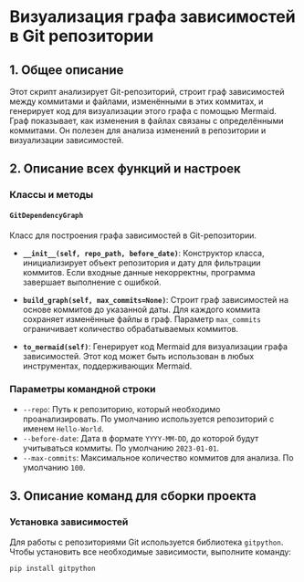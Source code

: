 # Визуализация графа зависимостей в Git репозитории

## 1. Общее описание

Этот скрипт анализирует Git-репозиторий, строит граф зависимостей между коммитами и файлами, изменёнными в этих коммитах, и генерирует код для визуализации этого графа с помощью Mermaid. Граф показывает, как изменения в файлах связаны с определёнными коммитами. Он полезен для анализа изменений в репозитории и визуализации зависимостей.

## 2. Описание всех функций и настроек

### Классы и методы

#### `GitDependencyGraph`

Класс для построения графа зависимостей в Git-репозитории.

- **`__init__(self, repo_path, before_date)`**:
    Конструктор класса, инициализирует объект репозитория и дату для фильтрации коммитов. Если входные данные некорректны, программа завершает выполнение с ошибкой.
  
- **`build_graph(self, max_commits=None)`**:
    Строит граф зависимостей на основе коммитов до указанной даты. Для каждого коммита сохраняет изменённые файлы в граф. Параметр `max_commits` ограничивает количество обрабатываемых коммитов.

- **`to_mermaid(self)`**:
    Генерирует код Mermaid для визуализации графа зависимостей. Этот код может быть использован в любых инструментах, поддерживающих Mermaid.

### Параметры командной строки

- `--repo`: Путь к репозиторию, который необходимо проанализировать. По умолчанию используется репозиторий с именем `Hello-World`.
- `--before-date`: Дата в формате `YYYY-MM-DD`, до которой будут учитываться коммиты. По умолчанию `2023-01-01`.
- `--max-commits`: Максимальное количество коммитов для анализа. По умолчанию `100`.

## 3. Описание команд для сборки проекта

### Установка зависимостей

Для работы с репозиториями Git используется библиотека `gitpython`. Чтобы установить все необходимые зависимости, выполните команду:

```bash
pip install gitpython

